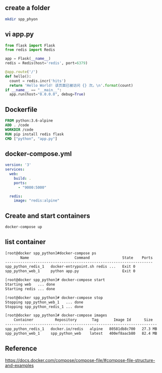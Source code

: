 
## create a folder 
```bash
mkdir spp_phyon
```

## vi app.py
```python
from flask import Flask
from redis import Redis

app = Flask(__name__)
redis = Redis(host='redis', port=6379)

@app.route('/')
def hello():
  count = redis.incr('hits')
  return 'Hello World! 该页面已被访问 {} 次。\n'.format(count)
if __name__ == "__main__":
  app.run(host="0.0.0.0", debug=True)
```

## Dockerfile
```dockerfile
FROM python:3.6-alpine
ADD . /code
WORKDIR /code
RUN pip install redis flask
CMD ["python", "app.py"]
```

## docker-compose.yml
```yml
version: '3'
services:
  web:
    build: .
    ports:
      - "9000:5000"

  redis:
    image: "redis:alpine"
```

##  Create and start containers
```bash
docker-compose up
```
## list container
```bash
[root@docker spp_python]#docker-compose ps
       Name                     Command               State    Ports
--------------------------------------------------------------------
spp_python_redis_1   docker-entrypoint.sh redis ...   Exit 0
spp_python_web_1     python app.py                    Exit 0

[root@docker spp_python]# docker-compose start
Starting web   ... done
Starting redis ... done

[root@docker spp_python]# docker-compose stop
Stopping spp_python_web_1   ... done
Stopping spp_python_redis_1 ... done

[root@docker spp_python]# docker-compose images
    Container          Repository       Tag       Image Id      Size
----------------------------------------------------------------------
spp_python_redis_1   docker.io/redis   alpine   80581db8c700   27.3 MB
spp_python_web_1     spp_python_web    latest   400ef8aacb80   82.4 MB

```

## Reference 
https://docs.docker.com/compose/compose-file/#compose-file-structure-and-examples
